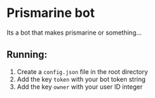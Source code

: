 # Prismarine bot
Its a bot that makes prismarine or something...


## Running:
1. Create a `config.json` file in the root directory
1. Add the key `token` with your bot token string
1. Add the key `owner` with your user ID integer
